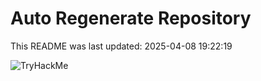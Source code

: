 # Auto Regenerate Repository

This README was last updated: 2025-04-08 19:22:19

 ![TryHackMe](https://tryhackme.com/badge/533634)